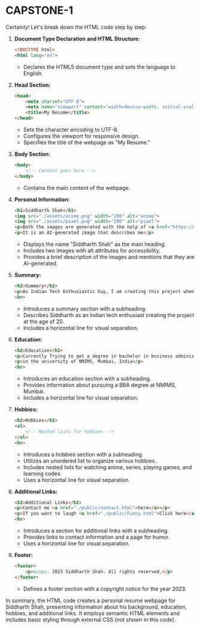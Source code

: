 # CAPSTONE-1
Certainly! Let's break down the HTML code step by step:

1. **Document Type Declaration and HTML Structure:**
   ```html
   <!DOCTYPE html>
   <html lang="en">
   ```
   - Declares the HTML5 document type and sets the language to English.

2. **Head Section:**
   ```html
   <head>
       <meta charset="UTF-8">
       <meta name="viewport" content="width=device-width, initial-scale=1.0">
       <title>My Resume</title>
   </head>
   ```
   - Sets the character encoding to UTF-8.
   - Configures the viewport for responsive design.
   - Specifies the title of the webpage as "My Resume."

3. **Body Section:**
   ```html
   <body>
       <!-- Content goes here -->
   </body>
   ```
   - Contains the main content of the webpage.

4. **Personal Information:**
   ```html
   <h1>Siddharth Shah</h1>
   <img src="./assets/anime.png" width="200" alt="anime">
   <img src="./assets/pixel.png" width="200" alt="pixel">
   <p>Both the images are generated with the help of <a href="https://gencraft.com/generate">this website</a></p>
   <p>It is an AI-generated image that describes me</p>
   ```
   - Displays the name "Siddharth Shah" as the main heading.
   - Includes two images with alt attributes for accessibility.
   - Provides a brief description of the images and mentions that they are AI-generated.

5. **Summary:**
   ```html
   <h2>Summary</h2>
   <p>An Indian Tech Enthusiastic Guy, I am creating this project when I am 20 years old</p>
   <hr>
   ```
   - Introduces a summary section with a subheading.
   - Describes Siddharth as an Indian tech enthusiast creating the project at the age of 20.
   - Includes a horizontal line for visual separation.

6. **Education:**
   ```html
   <h2>Education</h2>
   <p>Currently Trying to get a degree in bachelor in business administration (BBA)</p>
   <p>in the university of NMIMS, Mumbai, India</p>
   <hr>
   ```
   - Introduces an education section with a subheading.
   - Provides information about pursuing a BBA degree at NMIMS, Mumbai.
   - Includes a horizontal line for visual separation.

7. **Hobbies:**
   ```html
   <h2>Hobbies</h2>
   <ul>
       <!-- Nested lists for hobbies -->
   </ul>
   <hr>
   ```
   - Introduces a hobbies section with a subheading.
   - Utilizes an unordered list to organize various hobbies.
   - Includes nested lists for watching anime, series, playing games, and learning codes.
   - Uses a horizontal line for visual separation.

8. **Additional Links:**
   ```html
   <h2>Additional Links</h2>
   <p>Contact me <a href="./public/contact.html">here</a></p>
   <p>If you want to laugh <a href="./public/Funny.html">Click here</a></p>
   <hr>
   ```
   - Introduces a section for additional links with a subheading.
   - Provides links to contact information and a page for humor.
   - Uses a horizontal line for visual separation.

9. **Footer:**
   ```html
   <footer>
       <p>&copy; 2023 Siddharth Shah. All rights reserved.</p>
   </footer>
   ```
   - Defines a footer section with a copyright notice for the year 2023.

In summary, the HTML code creates a personal resume webpage for Siddharth Shah, presenting information about his background, education, hobbies, and additional links. It employs semantic HTML elements and includes basic styling through external CSS (not shown in this code).
